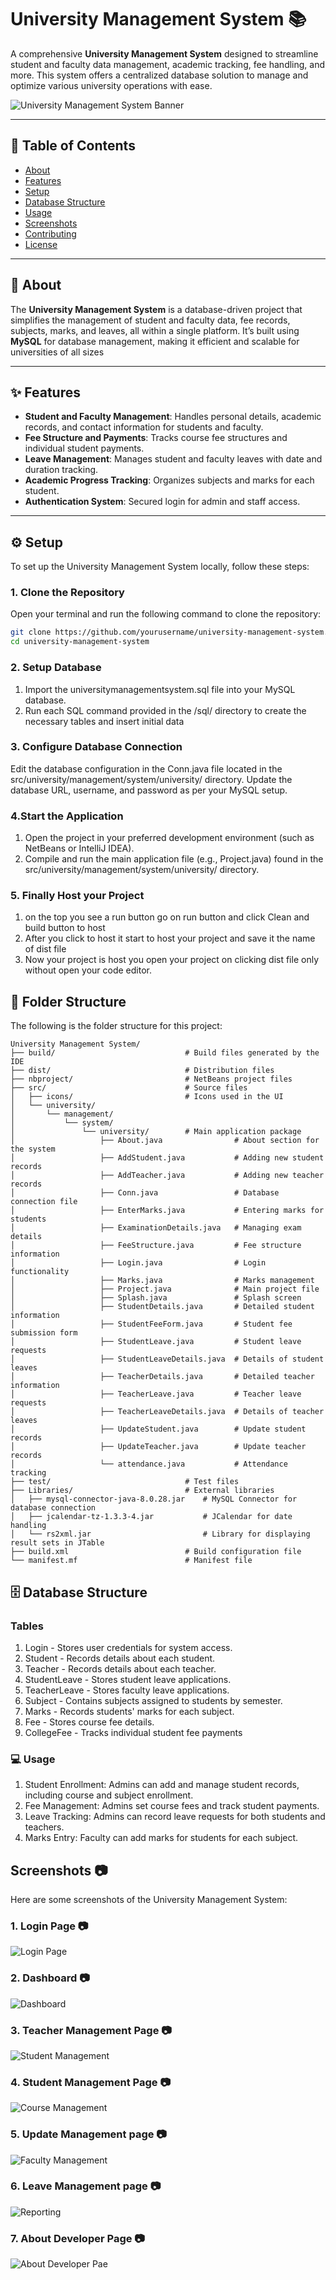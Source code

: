 # University Management System 📚

A comprehensive **University Management System** designed to streamline student and faculty data management, academic tracking, fee handling, and more. This system offers a centralized database solution to manage and optimize various university operations with ease.

![University Management System Banner](https://github.com/amitkumardemo/University-Management-System/blob/main/Images/Main%20Page)

---

## 📑 Table of Contents
- [About](#about)
- [Features](#features)
- [Setup](#setup)
- [Database Structure](#database-structure)
- [Usage](#usage)
- [Screenshots](#screenshots)
- [Contributing](#contributing)
- [License](#license)

---

## 📘 About
The **University Management System** is a database-driven project that simplifies the management of student and faculty data, fee records, subjects, marks, and leaves, all within a single platform. It’s built using **MySQL** for database management, making it efficient and scalable for universities of all sizes

---

## ✨ Features
- **Student and Faculty Management**: Handles personal details, academic records, and contact information for students and faculty.
- **Fee Structure and Payments**: Tracks course fee structures and individual student payments.
- **Leave Management**: Manages student and faculty leaves with date and duration tracking.
- **Academic Progress Tracking**: Organizes subjects and marks for each student.
- **Authentication System**: Secured login for admin and staff access.

---

## ⚙️ Setup

To set up the University Management System locally, follow these steps:

### 1. Clone the Repository

Open your terminal and run the following command to clone the repository:
```bash
git clone https://github.com/yourusername/university-management-system.git
cd university-management-system
```

### 2. Setup Database 
1. Import the universitymanagementsystem.sql file into your MySQL database.
2. Run each SQL command provided in the /sql/ directory to create the necessary tables and insert initial data

### 3. Configure Database Connection
Edit the database configuration in the Conn.java file located in the src/university/management/system/university/ directory. Update the database URL, username, and password as per your MySQL setup.

### 4.Start the Application
1. Open the project in your preferred development environment (such as NetBeans or IntelliJ IDEA).
2. Compile and run the main application file (e.g., Project.java) found in the src/university/management/system/university/ directory.

### 5. Finally Host your Project

1. on the top you see a run button go on run button and click Clean and build button to host
2. After you click to host it start to host your project and save it the name of dist file 
3. Now your project is host you open your project on clicking dist file only without open your code editor.
   
## 📂 Folder Structure

The following is the folder structure for this project:

```plaintext
University Management System/
├── build/                             # Build files generated by the IDE
├── dist/                              # Distribution files
├── nbproject/                         # NetBeans project files
├── src/                               # Source files
│   ├── icons/                         # Icons used in the UI
│   └── university/
│       └── management/
│           └── system/
│               └── university/        # Main application package
│                   ├── About.java                # About section for the system
│                   ├── AddStudent.java           # Adding new student records
│                   ├── AddTeacher.java           # Adding new teacher records
│                   ├── Conn.java                 # Database connection file
│                   ├── EnterMarks.java           # Entering marks for students
│                   ├── ExaminationDetails.java   # Managing exam details
│                   ├── FeeStructure.java         # Fee structure information
│                   ├── Login.java                # Login functionality
│                   ├── Marks.java                # Marks management
│                   ├── Project.java              # Main project file
│                   ├── Splash.java               # Splash screen
│                   ├── StudentDetails.java       # Detailed student information
│                   ├── StudentFeeForm.java       # Student fee submission form
│                   ├── StudentLeave.java         # Student leave requests
│                   ├── StudentLeaveDetails.java  # Details of student leaves
│                   ├── TeacherDetails.java       # Detailed teacher information
│                   ├── TeacherLeave.java         # Teacher leave requests
│                   ├── TeacherLeaveDetails.java  # Details of teacher leaves
│                   ├── UpdateStudent.java        # Update student records
│                   ├── UpdateTeacher.java        # Update teacher records
│                   └── attendance.java           # Attendance tracking
├── test/                              # Test files
├── Libraries/                         # External libraries
│   ├── mysql-connector-java-8.0.28.jar    # MySQL Connector for database connection
│   ├── jcalendar-tz-1.3.3-4.jar           # JCalendar for date handling
│   └── rs2xml.jar                         # Library for displaying result sets in JTable
├── build.xml                          # Build configuration file
└── manifest.mf                        # Manifest file

```
## 🗄️ Database Structure
### Tables
1. Login - Stores user credentials for system access.
2. Student - Records details about each student.
3. Teacher - Records details about each teacher.
4. StudentLeave - Stores student leave applications.
5. TeacherLeave - Stores faculty leave applications.
6. Subject - Contains subjects assigned to students by semester.
7. Marks - Records students' marks for each subject.
8. Fee - Stores course fee details.
9. CollegeFee - Tracks individual student fee payments

### 💻 Usage
1. Student Enrollment: Admins can add and manage student records, including course and subject enrollment.
2. Fee Management: Admins set course fees and track student payments.
3. Leave Tracking: Admins can record leave requests for both students and teachers.
4. Marks Entry: Faculty can add marks for students for each subject.

## Screenshots 📷

Here are some screenshots of the University Management System:

### 1. Login Page 📷
![Login Page](https://github.com/amitkumardemo/University-Management-System/blob/main/Images/Login%20Page)

### 2. Dashboard 📷
![Dashboard](https://github.com/amitkumardemo/University-Management-System/blob/main/Images/Main%20Page)

### 3. Teacher Management Page 📷

![Student Management](https://github.com/amitkumardemo/University-Management-System/blob/main/Images/New%20Teacher%20Page)

### 4. Student Management Page 📷
![Course Management](https://github.com/amitkumardemo/University-Management-System/blob/main/Images/Student%20Page)

### 5. Update Management page 📷
![Faculty Management](https://github.com/amitkumardemo/University-Management-System/blob/main/Images/Update%20Teacher%20Details)

### 6. Leave Management page 📷
![Reporting](https://github.com/amitkumardemo/University-Management-System/blob/main/Images/Apply%20Leave%20Page)

### 7. About Developer Page 📷
![About Developer Pae](https://github.com/amitkumardemo/University-Management-System/blob/main/Images/About%20Developer)

